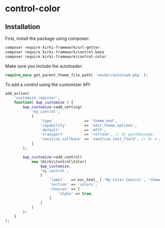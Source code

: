# control-color

## Installation

First, install the package using composer:

```bash
composer require kirki-framework/url-getter
composer require kirki-framework/control-base
composer require kirki-framework/control-color
```

Make sure you include the autoloader:
```php
require_once get_parent_theme_file_path( 'vendor/autoload.php' );
```

To add a control using the customizer API:

```php
add_action(
    'customize_register',
    function( $wp_customize ) {
        $wp_customize->add_setting(
            'my_control',
            [
                'type'              => 'theme_mod',
                'capability'        => 'edit_theme_options',
                'default'           => '#fff',
                'transport'         => 'refresh', // Or postMessage.
                'sanitize_callback' => 'sanitize_text_field', // Or a custom sanitization callback.
            ]
        );

        $wp_customize->add_control(
            new \Kirki\Control\Color(
                $wp_customize,
                'my_control',
                [
                    'label'   => esc_html__( 'My Color Control', 'theme_textdomain' ),
					'section' => 'colors',
					'choices' => [
						'alpha' => true,
					]
                ]
            )
        );
    }
);
```